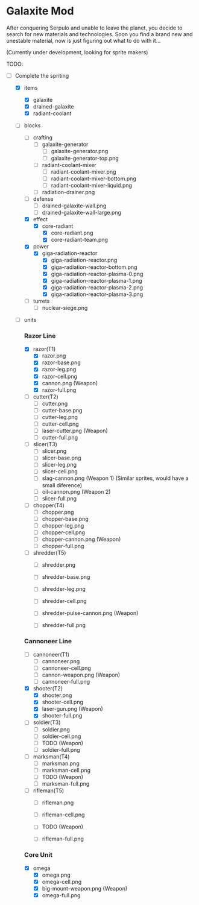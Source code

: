 # Galaxite Mod
After conquering Serpulo and unable to leave the planet, you decide to search for new materials and technologies. Soon you find a brand new and unestable material, now is just figuring out what to do with it...

(Currently under development, looking for sprite makers)

TODO:

- [ ] Complete the spriting

  - [x] items
    - [x] galaxite
    - [x] drained-galaxite
    - [x] radiant-coolant

  - [ ] blocks
    - [ ] crafting
      - [ ] galaxite-generator
        - [ ] galaxite-generator.png
        - [ ] galaxite-generator-top.png
      - [ ] radiant-coolant-mixer
        - [ ] radiant-coolant-mixer.png
        - [ ] radiant-coolant-mixer-bottom.png
        - [ ] radiant-coolant-mixer-liquid.png
      - [ ] radiation-drainer.png
      
    - [ ] defense
      - [ ] drained-galaxite-wall.png
      - [ ] drained-galaxite-wall-large.png

    - [x] effect
      - [x] core-radiant
        - [x] core-radiant.png
        - [x] core-radiant-team.png

    - [x] power
      - [x] giga-radiation-reactor
        - [x] giga-radiation-reactor.png
        - [x] giga-radiation-reactor-bottom.png
        - [x] giga-radiation-reactor-plasma-0.png
        - [x] giga-radiation-reactor-plasma-1.png
        - [x] giga-radiation-reactor-plasma-2.png
        - [x] giga-radiation-reactor-plasma-3.png

    - [ ] turrets
      - [ ] nuclear-siege.png

  - [ ] units

    ### Razor Line

    - [x] razor(T1)
      - [x] razor.png
      - [x] razor-base.png
      - [x] razor-leg.png
      - [x] razor-cell.png
      - [x] cannon.png (Weapon)
      - [x] razor-full.png

    - [ ] cutter(T2)
      - [ ] cutter.png
      - [ ] cutter-base.png
      - [ ] cutter-leg.png
      - [ ] cutter-cell.png
      - [ ] laser-cutter.png (Weapon)
      - [ ] cutter-full.png

    - [ ] slicer(T3)
      - [ ] slicer.png
      - [ ] slicer-base.png
      - [ ] slicer-leg.png
      - [ ] slicer-cell.png
      - [ ] slag-cannon.png (Weapon 1) (Similar sprites, would have a small diference)
      - [ ] oil-cannon.png (Weapon 2)
      - [ ] slicer-full.png

    - [ ] chopper(T4)
      - [ ] chopper.png
      - [ ] chopper-base.png
      - [ ] chopper-leg.png
      - [ ] chopper-cell.png
      - [ ] chopper-cannon.png (Weapon)
      - [ ] chopper-full.png

    - [ ] shredder(T5)
      - [ ] shredder.png
      - [ ] shredder-base.png
      - [ ] shredder-leg.png
      - [ ] shredder-cell.png
      - [ ] shredder-pulse-cannon.png (Weapon)
      - [ ] shredder-full.png


    ### Cannoneer Line

    - [ ] cannoneer(T1)
      - [ ] cannoneer.png
      - [ ] cannoneer-cell.png
      - [ ] cannon-weapon.png (Weapon)
      - [ ] cannoneer-full.png

    - [x] shooter(T2)
      - [x] shooter.png
      - [x] shooter-cell.png
      - [x] laser-gun.png (Weapon)
      - [x] shooter-full.png

    - [ ] soldier(T3)
      - [ ] soldier.png
      - [ ] soldier-cell.png
      - [ ] TODO (Weapon)
      - [ ] soldier-full.png

    - [ ] marksman(T4)
      - [ ] marksman.png
      - [ ] marksman-cell.png
      - [ ] TODO (Weapon)
      - [ ] marksman-full.png

    - [ ] rifleman(T5)
      - [ ] rifleman.png
      - [ ] rifleman-cell.png
      - [ ] TODO (Weapon)
      - [ ] rifleman-full.png


    ### Core Unit
    
    - [x] omega
      - [x] omega.png
      - [x] omega-cell.png
      - [x] big-mount-weapon.png (Weapon)
      - [x] omega-full.png
